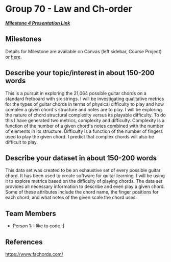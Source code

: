 # Group 70 - Law and Ch-order

***[Milestone 4 Presentation Link](https://youtu.be/v31lflTNYhk)***

## Milestones

Details for Milestone are available on Canvas (left sidebar, Course Project) or [here](https://firas.moosvi.com/courses/data301/project/milestone01.html).

## Describe your topic/interest in about 150-200 words

This is a pursuit in exploring the 21,064 possible guitar chords on a standard fretboard with six strings. I will be investigating qualitative metrics for the types of guitar chords in terms of physical difficulty to play and how complex a given chord's structure and notes are to play. I will be exploring the nature of chord structural complexity versus its playable difficulty. To do this I have generated two metrics, complexity and difficulty. Complexity is a function of the number of a given chord's notes combined with the number of elements in its structure. Difficulty is a function of the number of fingers used to play the given chord. I predict that complex chords will also be difficult to play. 

## Describe your dataset in about 150-200 words
This data set was created to be an exhaustive set of every possible guitar chord. It has been used to create software for guitar learning. I will be using it to explore metrics based on the difficulty of playing chords. The data set provides all necessary information to describe and even play a given chord. Some of these attributes include the chord name, the finger positions for each chord, and what notes of the given scale the chord uses. 

## Team Members

- Person 1: I like to code :]

## References

https://www.fachords.com/
